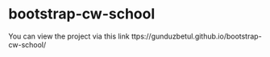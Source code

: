 # bootstrap-cw-school
You can view the project via this link
ttps://gunduzbetul.github.io/bootstrap-cw-school/
